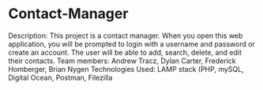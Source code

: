 # Contact-Manager
Description: This project is a contact manager. When you open this web application, you will be prompted to login with a username and password or create an account. The user will be able to add, search, delete,  and edit their contacts.
Team members: Andrew Tracz, Dylan Carter, Frederick Homberger, Brian Nygen
Technologies Used: LAMP stack (PHP, mySQL, Digital Ocean, Postman, Filezilla
